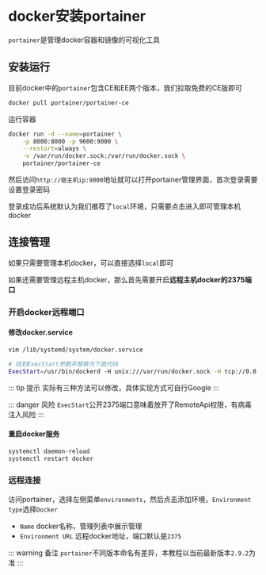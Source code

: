 # docker安装portainer

`portainer`是管理docker容器和镜像的可视化工具

## 安装运行

目前docker中的`portainer`包含CE和EE两个版本，我们拉取免费的CE版即可

```bash
docker pull portainer/portainer-ce
```

运行容器

```bash
docker run -d --name=portainer \
    -p 8000:8000 -p 9000:9000 \
    --restart=always \
    -v /var/run/docker.sock:/var/run/docker.sock \
    portainer/portainer-ce
```

然后访问`http://宿主机ip:9000`地址就可以打开portainer管理界面，首次登录需要设置登录密码

登录成功后系统默认为我们推荐了`local`环境，只需要点击进入即可管理本机docker

## 连接管理

如果只需要管理本机docker，可以直接选择`local`即可

如果还需要管理远程主机docker，那么首先需要开启**远程主机docker的2375端口**

### 开启docker远程端口

#### 修改docker.service

```bash
vim /lib/systemd/system/docker.service

# 找到ExecStart参数并替换为下面代码
ExecStart=/usr/bin/dockerd -H unix:///var/run/docker.sock -H tcp://0.0.0.0:2375
```

::: tip 提示
实际有三种方法可以修改，具体实现方式可自行Google
:::

::: danger 风险
`ExecStart`公开2375端口意味着放开了RemoteApi权限，有病毒注入风险
:::

#### 重启docker服务

```bash
systemctl daemon-reload
systemctl restart docker
```

### 远程连接

访问portainer，选择左侧菜单`environments`，然后点击添加环境，`Environment type`选择`Docker`

* `Name` docker名称，管理列表中展示管理
* `Environment URL` 远程docker地址，端口默认是`2375`

::: warning 备注
`portainer`不同版本命名有差异，本教程以当前最新版本`2.9.2`为准
:::
